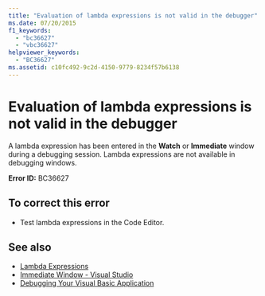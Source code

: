 ```yaml
---
title: "Evaluation of lambda expressions is not valid in the debugger"
ms.date: 07/20/2015
f1_keywords: 
  - "bc36627"
  - "vbc36627"
helpviewer_keywords: 
  - "BC36627"
ms.assetid: c10fc492-9c2d-4150-9779-8234f57b6138
---
```

# Evaluation of lambda expressions is not valid in the debugger
A lambda expression has been entered in the **Watch** or **Immediate** window during a debugging session. Lambda expressions are not available in debugging windows.  
  
 **Error ID:** BC36627  
  
## To correct this error  
  
- Test lambda expressions in the Code Editor.  
  
## See also

- [Lambda Expressions](../../visual-basic/programming-guide/language-features/procedures/lambda-expressions.md)
- [Immediate Window - Visual Studio](/visualstudio/ide/reference/immediate-window)
- [Debugging Your Visual Basic Application](/visualstudio/debugger/debugger-basics)
